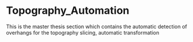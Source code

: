 # Topography_Automation
This is the master thesis section which contains the automatic detection of overhangs for the topography slicing, automatic transformation

